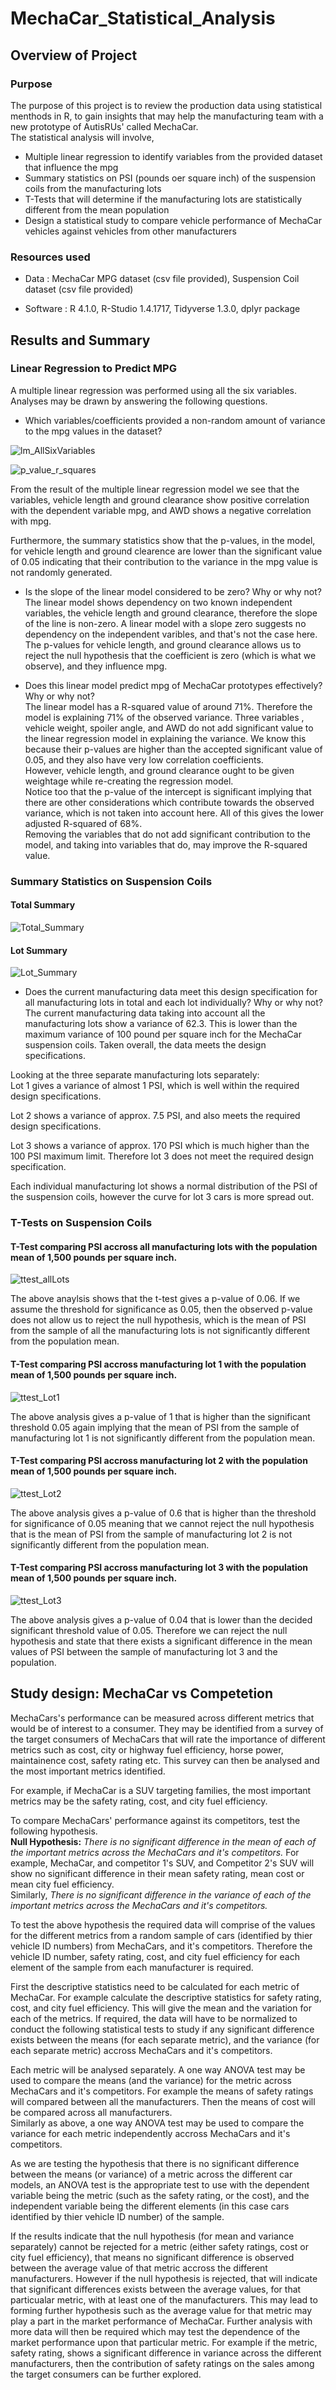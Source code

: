 # MechaCar_Statistical_Analysis

## Overview of Project 

### Purpose

The purpose of this project is to review the production data using statistical menthods in R, to gain insights that may help the manufacturing team with a new prototype of AutisRUs' called MechaCar.\
The statistical analysis will involve,
- Multiple linear regression to identify variables from the provided dataset that influence the mpg
- Summary statistics on PSI (pounds oer square inch) of the suspension coils from the manufacturing lots
- T-Tests that will determine if the manufacturing lots are statistically different from the mean population
- Design a statistical study to compare vehicle performance of MechaCar vehicles against vehicles from other manufacturers

### Resources used
- Data : MechaCar MPG dataset (csv file provided), Suspension Coil dataset (csv file provided)

- Software : R 4.1.0, R-Studio 1.4.1717, Tidyverse 1.3.0, dplyr package

## Results and Summary

### Linear Regression to Predict MPG

A multiple linear regression was performed using all the six variables. Analyses may be drawn by answering the following questions.

- Which variables/coefficients provided a non-random amount of variance to the mpg values in the dataset?

![lm_AllSixVariables](https://user-images.githubusercontent.com/71800628/127748541-8856b21f-d0b7-4a51-8fc4-6ab9cc600467.png)

![p_value_r_squares](https://user-images.githubusercontent.com/71800628/127748550-87dbd57f-46ed-428a-be40-173eae1ee260.png)

From the result of the multiple linear regression model we see that the variables, vehicle length and ground clearance show positive correlation with the dependent variable mpg, and AWD shows a negative correlation with mpg. 

Furthermore, the summary statistics show that the p-values, in the model, for vehicle length and ground clearence are lower than the significant value of 0.05 indicating that their contribution to the variance in the mpg value is not randomly generated. 

- Is the slope of the linear model considered to be zero? Why or why not?\
The linear model shows dependency on two known independent variables, the vehicle length and ground clearance, therefore the slope of the line is non-zero. A linear model with a slope zero suggests no dependency on the independent varibles, and that's not the case here.\
The p-values for vehicle length, and ground clearance allows us to reject the null hypothesis that the coefficient is zero (which is what we observe), and they influence mpg.

- Does this linear model predict mpg of MechaCar prototypes effectively? Why or why not?\
The linear model has a R-squared value of around 71%. Therefore the model is explaining 71% of the observed variance.
Three variables , vehicle weight, spoiler angle, and AWD do not add significant value to the linear regression model in explaining the variance. We know this because their p-values are higher than the accepted significant value of 0.05, and they also have very low correlation coefficients.\
However, vehicle length, and ground clearance ought to be given weightage while re-creating the regression model.\
Notice too that the p-value of the intercept is significant implying that there are other considerations which contribute towards the observed variance, which is not taken into account here. All of this gives the lower adjusted R-squared of 68%.\
Removing the variables that do not add significant contribution to the model, and taking into variables that do, may improve the R-squared value.

### Summary Statistics on Suspension Coils
#### Total Summary

![Total_Summary](https://user-images.githubusercontent.com/71800628/127748559-0d5dda00-6dbd-4166-8eb0-4324ac616b7d.png)


#### Lot Summary

![Lot_Summary](https://user-images.githubusercontent.com/71800628/127748567-a9b12460-34fd-442c-94de-b1b9650b253f.png)


- Does the current manufacturing data meet this design specification for all manufacturing lots in total and each lot individually? Why or why not?\
The current manufacturing data taking into account all the manufacturing lots show a variance of 62.3. This is lower than the maximum variance of 100 pound per square inch for the MechaCar suspension coils. Taken overall, the data meets the design specifications.

Looking at the three separate manufacturing lots separately:\
Lot 1 gives a variance of almost 1 PSI, which is well within the required design specifications.

Lot 2 shows a variance of approx. 7.5 PSI, and also meets the required design specifications.

Lot 3 shows a variance of approx. 170 PSI which is much higher than the 100 PSI maximum limit. Therefore lot 3 does not meet the required design specification.

Each individual manufacturing lot shows a normal distribution of the PSI of the suspension coils, however the curve for lot 3 cars is more spread out.

### T-Tests on Suspension Coils
#### T-Test comparing PSI accross all manufacturing lots with the population mean of 1,500 pounds per square inch.

![ttest_allLots](https://user-images.githubusercontent.com/71800628/127748587-f93f362e-ac4e-490a-88fc-51992cec9e85.png)

The above anaylsis shows that the t-test gives a p-value of 0.06. If we assume the threshold for significance as 0.05, then the observed p-value does not allow us to reject the null hypothesis, which is the mean of PSI from the sample of all the manufacturing lots is not significantly different from the population mean.

#### T-Test comparing PSI accross manufacturing lot 1 with the population mean of 1,500 pounds per square inch.

![ttest_Lot1](https://user-images.githubusercontent.com/71800628/127748594-c2ea2dad-0e63-4941-ac17-112d3597e6dd.png)

The above analysis gives a p-value of 1 that is higher than the significant threshold 0.05 again implying that the mean of PSI from the sample of manufacturing lot 1 is not significantly different from the population mean.

#### T-Test comparing PSI accross manufacturing lot 2 with the population mean of 1,500 pounds per square inch.

![ttest_Lot2](https://user-images.githubusercontent.com/71800628/127748609-435b8e50-a3cb-4ec2-86dd-865a457783d9.png)

The above analysis gives a p-value of 0.6 that is higher than the threshold for significance of 0.05 meaning that we cannot reject the null hypothesis that is the mean of PSI from the sample of manufacturing lot 2 is not significantly different from the population mean.


#### T-Test comparing PSI accross manufacturing lot 3 with the population mean of 1,500 pounds per square inch.

![ttest_Lot3](https://user-images.githubusercontent.com/71800628/127748618-7a473a56-5be8-4096-97ef-093b025f8e49.png)

The above analysis gives a p-value of 0.04 that is lower than the decided significant threshold value of 0.05. Therefore we can reject the null hypothesis and state that there exists a significant difference in the mean values of PSI between the sample of manufacturing lot 3 and the population.


## Study design: MechaCar vs Competetion

MechaCars's performance can be measured across different metrics that would be of interest to a consumer. They may be identified from a survey of the target consumers of MechaCars that will rate the importance of different metrics such as cost, city or highway fuel efficiency, horse power, maintainence cost, safety rating etc. This survey can then be analysed and the most important metrics identified.

For example, if MechaCar is a SUV targeting families, the most important metrics may be the safety rating, cost, and city fuel efficiency.

To compare MechaCars' performance against its competitors, test the following hypothesis.\
**Null Hypothesis:** *There is no significant difference in the mean of each of the important metrics across the MechaCars and it's competitors.*
For example, MechaCar, and competitor 1's SUV, and  Competitor 2's SUV will show no significant difference in their mean safety rating, mean cost or mean city fuel efficiency.\
Similarly, *There is no significant difference in the variance of each of the important metrics across the MechaCars and it's competitors.*


To test the above hypothesis the required data will comprise of the values for the different metrics from a random sample of cars (identified by thier vehicle ID numbers) from MechaCars, and it's competitors. Therefore the vehicle ID number, safety rating, cost, and city fuel efficiency for each element of the sample from each manufacturer is required.

First the descriptive statistics need to be calculated for each metric of MechaCar. For example calculate the descriptive statistics for safety rating, cost, and city fuel efficiency. This will give the mean and the variation for each of the metrics. If required, the data will have to be normalized to conduct the following statistical tests to study if any significant difference exists between the means (for each separate metric), and the variance (for each separate metric) accross MechaCars and it's competitors.

Each metric will be analysed separately. A one way ANOVA test may be used to compare the means (and the variance) for the metric across MechaCars and it's competitors. For example the means of safety ratings will compared between all the manufacturers. Then the means of cost will be compared across all manufacturers.\
Similarly as above, a one way ANOVA test may be used to compare the variance for each metric independently accross MechaCars and it's competitors.

As we are testing the hypothesis that there is no significant difference between the means (or variance) of a metric across the different car models, an ANOVA test is the appropriate test to use with the dependent variable being the metric (such as the safety rating, or the cost), and the independent variable being the different elements (in this case cars identified by thier vehicle ID number) of the sample.

If the results indicate that the null hypothesis (for mean and variance separately) cannot be rejected for a metric (either safety ratings, cost or city fuel efficiency), that means no significant difference is observed between the average value of that metric accross the different manufacturers. However if the null hypothesis is rejected, that will indicate that significant differences exists between the average values, for that particualar metric, with at least one of the manufacturers. This may lead to forming further hypothesis such as the average value for that metric may play a part in the market performance of MechaCar. Further analysis with more data will then be required which may test the dependence of the market performance upon that particular metric. For example if the metric, safety rating, shows a significant difference in variance across the different manufacturers, then the contribution of safety ratings on the sales among the target consumers can be further explored.
